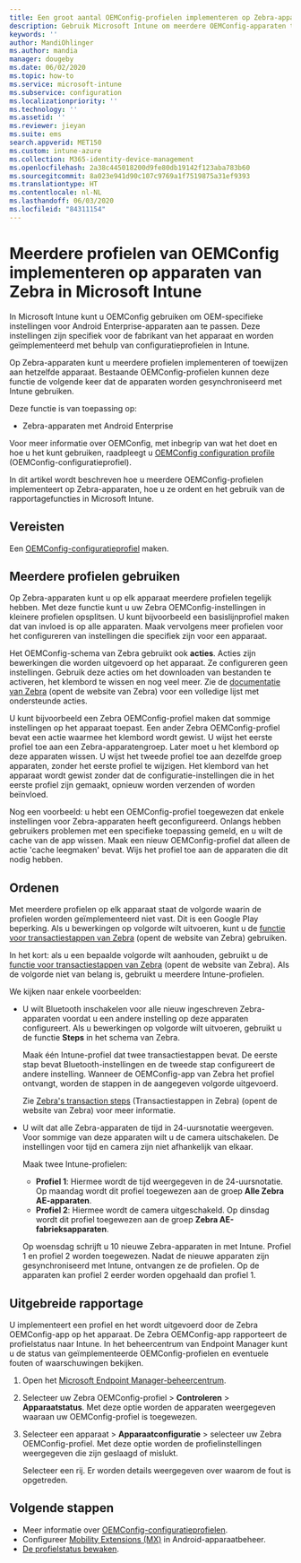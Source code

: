 ```yaml
---
title: Een groot aantal OEMConfig-profielen implementeren op Zebra-apparaten met behulp van Microsoft Intune - Azure | Microsoft Docs
description: Gebruik Microsoft Intune om meerdere OEMConfig-apparaten te maken en te implementeren op Zebra-apparaten met Android Enterprise. Gebruik Zebra-acties en stappen om uw profielen te ordenen.
keywords: ''
author: MandiOhlinger
ms.author: mandia
manager: dougeby
ms.date: 06/02/2020
ms.topic: how-to
ms.service: microsoft-intune
ms.subservice: configuration
ms.localizationpriority: ''
ms.technology: ''
ms.assetid: ''
ms.reviewer: jieyan
ms.suite: ems
search.appverid: MET150
ms.custom: intune-azure
ms.collection: M365-identity-device-management
ms.openlocfilehash: 2a38c445018200d9fe80db19142f123aba783b60
ms.sourcegitcommit: 8a023e941d90c107c9769a1f7519875a31ef9393
ms.translationtype: HT
ms.contentlocale: nl-NL
ms.lasthandoff: 06/03/2020
ms.locfileid: "84311154"
---
```

# <a name="deploy-multiple-oemconfig-profiles-to-zebra-devices-in-microsoft-intune"></a>Meerdere profielen van OEMConfig implementeren op apparaten van Zebra in Microsoft Intune

In Microsoft Intune kunt u OEMConfig gebruiken om OEM-specifieke instellingen voor Android Enterprise-apparaten aan te passen. Deze instellingen zijn specifiek voor de fabrikant van het apparaat en worden geïmplementeerd met behulp van configuratieprofielen in Intune.

Op Zebra-apparaten kunt u meerdere profielen implementeren of toewijzen aan hetzelfde apparaat. Bestaande OEMConfig-profielen kunnen deze functie de volgende keer dat de apparaten worden gesynchroniseerd met Intune gebruiken.

Deze functie is van toepassing op:

- Zebra-apparaten met Android Enterprise

Voor meer informatie over OEMConfig, met inbegrip van wat het doet en hoe u het kunt gebruiken, raadpleegt u [OEMConfig configuration profile](android-oem-configuration-overview.md) (OEMConfig-configuratieprofiel).

In dit artikel wordt beschreven hoe u meerdere OEMConfig-profielen implementeert op Zebra-apparaten, hoe u ze ordent en het gebruik van de rapportagefuncties in Microsoft Intune.

## <a name="prerequisites"></a>Vereisten

Een [OEMConfig-configuratieprofiel](android-oem-configuration-overview.md) maken.

## <a name="use-multiple-profiles"></a>Meerdere profielen gebruiken

Op Zebra-apparaten kunt u op elk apparaat meerdere profielen tegelijk hebben. Met deze functie kunt u uw Zebra OEMConfig-instellingen in kleinere profielen opsplitsen. U kunt bijvoorbeeld een basislijnprofiel maken dat van invloed is op alle apparaten. Maak vervolgens meer profielen voor het configureren van instellingen die specifiek zijn voor een apparaat.

Het OEMConfig-schema van Zebra gebruikt ook **acties**. Acties zijn bewerkingen die worden uitgevoerd op het apparaat. Ze configureren geen instellingen. Gebruik deze acties om het downloaden van bestanden te activeren, het klembord te wissen en nog veel meer. Zie de [documentatie van Zebra](https://techdocs.zebra.com/oemconfig/10-0/about/) (opent de website van Zebra) voor een volledige lijst met ondersteunde acties.

U kunt bijvoorbeeld een Zebra OEMConfig-profiel maken dat sommige instellingen op het apparaat toepast. Een ander Zebra OEMConfig-profiel bevat een actie waarmee het klembord wordt gewist. U wijst het eerste profiel toe aan een Zebra-apparatengroep. Later moet u het klembord op deze apparaten wissen. U wijst het tweede profiel toe aan dezelfde groep apparaten, zonder het eerste profiel te wijzigen. Het klembord van het apparaat wordt gewist zonder dat de configuratie-instellingen die in het eerste profiel zijn gemaakt, opnieuw worden verzenden of worden beïnvloed.

Nog een voorbeeld: u hebt een OEMConfig-profiel toegewezen dat enkele instellingen voor Zebra-apparaten heeft geconfigureerd. Onlangs hebben gebruikers problemen met een specifieke toepassing gemeld, en u wilt de cache van de app wissen. Maak een nieuw OEMConfig-profiel dat alleen de actie 'cache leegmaken' bevat. Wijs het profiel toe aan de apparaten die dit nodig hebben.

## <a name="ordering"></a>Ordenen

Met meerdere profielen op elk apparaat staat de volgorde waarin de profielen worden geïmplementeerd niet vast. Dit is een Google Play beperking. Als u bewerkingen op volgorde wilt uitvoeren, kunt u de [functie voor transactiestappen van Zebra](https://techdocs.zebra.com/oemconfig/10-0/mc/) (opent de website van Zebra) gebruiken. 

In het kort: als u een bepaalde volgorde wilt aanhouden, gebruikt u de [functie voor transactiestappen van Zebra](https://techdocs.zebra.com/oemconfig/10-0/mc/) (opent de website van Zebra). Als de volgorde niet van belang is, gebruikt u meerdere Intune-profielen. 

We kijken naar enkele voorbeelden:

- U wilt Bluetooth inschakelen voor alle nieuw ingeschreven Zebra-apparaten voordat u een andere instelling op deze apparaten configureert. Als u bewerkingen op volgorde wilt uitvoeren, gebruikt u de functie **Steps** in het schema van Zebra.

  Maak één Intune-profiel dat twee transactiestappen bevat. De eerste stap bevat Bluetooth-instellingen en de tweede stap configureert de andere instelling. Wanneer de OEMConfig-app van Zebra het profiel ontvangt, worden de stappen in de aangegeven volgorde uitgevoerd.

  Zie [Zebra's transaction steps](https://techdocs.zebra.com/oemconfig/10-0/mc/) (Transactiestappen in Zebra) (opent de website van Zebra) voor meer informatie.

- U wilt dat alle Zebra-apparaten de tijd in 24-uursnotatie weergeven. Voor sommige van deze apparaten wilt u de camera uitschakelen. De instellingen voor tijd en camera zijn niet afhankelijk van elkaar.

  Maak twee Intune-profielen:

  - **Profiel 1**: Hiermee wordt de tijd weergegeven in de 24-uursnotatie. Op maandag wordt dit profiel toegewezen aan de groep **Alle Zebra AE-apparaten**.
  - **Profiel 2**: Hiermee wordt de camera uitgeschakeld. Op dinsdag wordt dit profiel toegewezen aan de groep **Zebra AE-fabrieksapparaten**.

  Op woensdag schrijft u 10 nieuwe Zebra-apparaten in met Intune. Profiel 1 en profiel 2 worden toegewezen. Nadat de nieuwe apparaten zijn gesynchroniseerd met Intune, ontvangen ze de profielen. Op de apparaten kan profiel 2 eerder worden opgehaald dan profiel 1.

## <a name="enhanced-reporting"></a>Uitgebreide rapportage

U implementeert een profiel en het wordt uitgevoerd door de Zebra OEMConfig-app op het apparaat. De Zebra OEMConfig-app rapporteert de profielstatus naar Intune. In het beheercentrum van Endpoint Manager kunt u de status van geïmplementeerde OEMConfig-profielen en eventuele fouten of waarschuwingen bekijken.

1. Open het [Microsoft Endpoint Manager-beheercentrum](https://go.microsoft.com/fwlink/?linkid=2109431).
2. Selecteer uw Zebra OEMConfig-profiel > **Controleren** > **Apparaatstatus**. Met deze optie worden de apparaten weergegeven waaraan uw OEMConfig-profiel is toegewezen.
3. Selecteer een apparaat > **Apparaatconfiguratie** > selecteer uw Zebra OEMConfig-profiel. Met deze optie worden de profielinstellingen weergegeven die zijn geslaagd of mislukt.

    Selecteer een rij. Er worden details weergegeven over waarom de fout is opgetreden.

## <a name="next-steps"></a>Volgende stappen

- Meer informatie over [OEMConfig-configuratieprofielen](android-oem-configuration-overview.md).
- Configureer [Mobility Extensions (MX)](android-zebra-mx-overview.md) in Android-apparaatbeheer.
- [De profielstatus bewaken](device-profile-monitor.md).
